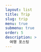 ```yaml
---
layout: list
title: Trip
slug: trip
menu: true
submenu: true
order: 5
description: >
  여행 포스팅 
---
```

